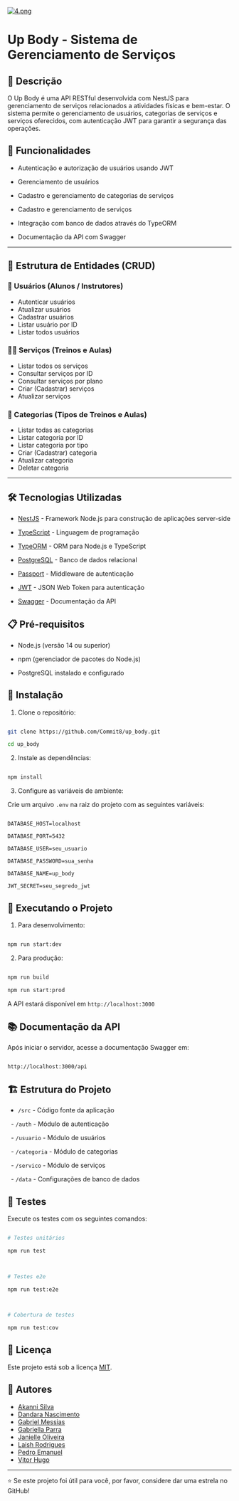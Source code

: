 [![4.png](https://i.postimg.cc/Xqx1D4Wy/4.png)](https://postimg.cc/dZk9hMLq)

# Up Body - Sistema de Gerenciamento de Serviços



## 📝 Descrição

  

O Up Body é uma API RESTful desenvolvida com NestJS para gerenciamento de serviços relacionados a atividades físicas e bem-estar. O sistema permite o gerenciamento de usuários, categorias de serviços e serviços oferecidos, com autenticação JWT para garantir a segurança das operações.

  

## 🚀 Funcionalidades

  

- Autenticação e autorização de usuários usando JWT

- Gerenciamento de usuários

- Cadastro e gerenciamento de categorias de serviços

- Cadastro e gerenciamento de serviços

- Integração com banco de dados através do TypeORM

- Documentação da API com Swagger

---

## 🧱 Estrutura de Entidades (CRUD)

### 👤 Usuários (Alunos / Instrutores)
- Autenticar usuários  
- Atualizar usuários  
- Cadastrar usuários  
- Listar usuário por ID  
- Listar todos usuários  

### 🏋️‍♀️ Serviços (Treinos e Aulas)
- Listar todos os serviços  
- Consultar serviços por ID  
- Consultar serviços por plano  
- Criar (Cadastrar) serviços  
- Atualizar serviços  

### 🧩 Categorias (Tipos de Treinos e Aulas)
- Listar todas as categorias  
- Listar categoria por ID  
- Listar categoria por tipo  
- Criar (Cadastrar) categoria  
- Atualizar categoria  
- Deletar categoria  

---
  

## 🛠️ Tecnologias Utilizadas

  

- [NestJS](https://nestjs.com/) - Framework Node.js para construção de aplicações server-side

- [TypeScript](https://www.typescriptlang.org/) - Linguagem de programação

- [TypeORM](https://typeorm.io/) - ORM para Node.js e TypeScript

- [PostgreSQL](https://www.postgresql.org/) - Banco de dados relacional

- [Passport](https://www.passportjs.org/) - Middleware de autenticação

- [JWT](https://jwt.io/) - JSON Web Token para autenticação

- [Swagger](https://swagger.io/) - Documentação da API

  

## 📋 Pré-requisitos

  

- Node.js (versão 14 ou superior)

- npm (gerenciador de pacotes do Node.js)

- PostgreSQL instalado e configurado

  

## 🔧 Instalação

  

1. Clone o repositório:

```bash

git clone https://github.com/Commit8/up_body.git

cd up_body

```

  

2. Instale as dependências:

```bash

npm install

```

  

3. Configure as variáveis de ambiente:

Crie um arquivo `.env` na raiz do projeto com as seguintes variáveis:

```env

DATABASE_HOST=localhost

DATABASE_PORT=5432

DATABASE_USER=seu_usuario

DATABASE_PASSWORD=sua_senha

DATABASE_NAME=up_body

JWT_SECRET=seu_segredo_jwt

```

  

## 🚀 Executando o Projeto

  

1. Para desenvolvimento:

```bash

npm run start:dev

```

  

2. Para produção:

```bash

npm run build

npm run start:prod

```

  

A API estará disponível em `http://localhost:3000`

  

## 📚 Documentação da API

  

Após iniciar o servidor, acesse a documentação Swagger em:

```

http://localhost:3000/api

```

  

## 🏗️ Estrutura do Projeto

  

- `/src` - Código fonte da aplicação

  - `/auth` - Módulo de autenticação

  - `/usuario` - Módulo de usuários

  - `/categoria` - Módulo de categorias

  - `/servico` - Módulo de serviços

  - `/data` - Configurações de banco de dados

  

## 🧪 Testes

  

Execute os testes com os seguintes comandos:

  

```bash

# Testes unitários

npm run test

  

# Testes e2e

npm run test:e2e

  

# Cobertura de testes

npm run test:cov

```

  

## 📄 Licença

  

Este projeto está sob a licença [MIT](LICENSE).

  

## 👥 Autores


- [Akanni Silva](https://github.com/Akanni-codes)  
- [Dandara Nascimento](https://github.com/dan-olivnas)  
- [Gabriel Messias](https://github.com/gabrielmessias-dev)  
- [Gabriella Parra](https://github.com/gabiparra05)  
- [Janielle Oliveira](https://github.com/JanielleOliveira)  
- [Laish Rodrigues](https://github.com/L4ish)  
- [Pedro Emanuel](https://github.com/pe3dru)  
- [Vitor Hugo](https://github.com/DisturbedMoss)  
  

---

  

⭐ Se este projeto foi útil para você, por favor, considere dar uma estrela no GitHub!
